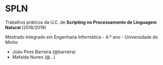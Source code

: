 # SPLN
<!---### Nota final do trabalho: XX em 20.-->

Trabalhos práticos da U.C. de __Scripting no Processamento de Linguagem Natural__ (2018/2019)

Mestrado Integrado em Engenharia Informática - 4.º ano - Universidade do Minho

* João Pires Barreira (@barreira)
* Mafalda Nunes (@...)
